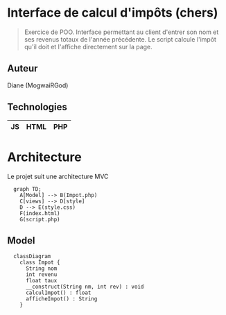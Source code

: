 # Interface de calcul d'impôts (chers)
> Exercice de POO. Interface permettant au client d'entrer son nom et ses revenus totaux de l'année précédente. 
> Le script calcule l'impôt qu'il doit et l'affiche directement sur la page.

## Auteur
Diane (MogwaiRGod)

## Technologies

| JS | HTML | PHP |
|:--:|:--:|:--:|

# Architecture
Le projet suit une architecture MVC

```mermaid
  graph TD;
    A[Model] --> B(Impot.php)
    C[views] --> D[style]
    D --> E(style.css)
    F(index.html)
    G(script.php)
 ```
 
## Model
```mermaid
  classDiagram
    class Impot { 
      String nom
      int revenu
      float taux
      __construct(String nm, int rev) : void
      calculImpot() : float
      afficheImpot() : String
    }
```
